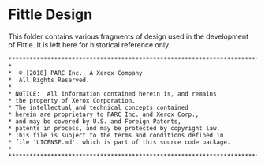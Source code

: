 # Fittle Design

This folder contains various fragments of design used in the development of Fittle. It is left here for historical
reference only.


```
*************************************************************************
*
*  © [2018] PARC Inc., A Xerox Company
*  All Rights Reserved.
*
* NOTICE:  All information contained herein is, and remains
* the property of Xerox Corporation.
* The intellectual and technical concepts contained
* herein are proprietary to PARC Inc. and Xerox Corp.,
* and may be covered by U.S. and Foreign Patents,
* patents in process, and may be protected by copyright law.
* This file is subject to the terms and conditions defined in
* file 'LICENSE.md', which is part of this source code package.
*
**************************************************************************/
```